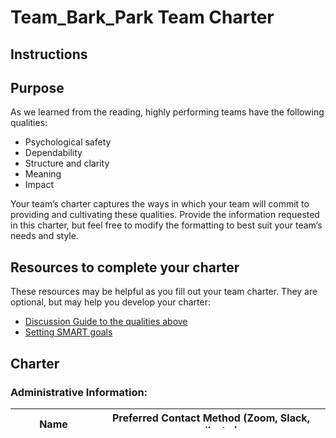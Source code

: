 # Team_Bark_Park Team Charter

## Instructions

## Purpose

As we learned from the reading, highly performing teams have the following
qualities:

* Psychological safety
* Dependability
* Structure and clarity
* Meaning
* Impact

Your team’s charter captures the ways in which your team will commit to
providing and cultivating these qualities. Provide the information requested in
this charter, but feel free to modify the formatting to best suit your team’s
needs and style.

## Resources to complete your charter

These resources may be helpful as you fill out your team charter. They are optional, but may help you develop your charter:

* [Discussion Guide to the qualities above](https://docs.google.com/document/d/1lgiz6mwZeyWEaJxN_NMI-tI5Qijv2BHh27DPLeSLE40)
* [Setting SMART goals](https://www.mindtools.com/pages/article/smart-goals.htm)

## Charter

### Administrative Information:

|Name            | Preferred Contact Method (Zoom, Slack, email, etc.) |
|---	           |-----------------------------------------------------|
|Team Member (a) | Thom, Discord/Slack                                 |
|Team Member (b) | Matthew, Discord/Slack                              |
|Team Member (c) | June, Discord/slack                                 |
|Team Member (d) |                                                     |

### Psychological safety

* **How can we take risks on this team without feeling insecure or
  embarrassed?**
    Use discord as a means of communication, it can be easier to talk through a chat application for some.
Always ask each other if they have any thoughts or opinions on a suggested idea. Always remain open
to new ideas and ask to explain more if it's not clear.

* **How do we address situations where any team member feels unsafe?**
    Take a break if things get uncomfortable. If necessary, have a facilitator to talk separately to communicate
everyone comes to a mutual understanding. At worst case, contact a Lambda instructor and request for a group change. 

### Dependability, Structure, Clarity

* **How can we count on each other to do high quality work on time?**
     Use a task tracking tool similar to Trullo. Have an organized scrum master that maintains
an accountability of tasks. Be sure to keep eyes on a scheduled timeline and that the team
is on track so as not to fall behind. If one is unable to finish a task, ask other team
members to support.

* **How do we address missed deadlines?**
     As early as possible. Team members will support tasks that aren't finished on time.
Ensure there is no stigma for those who can't complete a task as some tasks are harder than others
and some individuals are better at certain things.

* **How can we make goals, roles, and execution plans on our team clear?**
     Everyone keeps a same document that outlines how a finished product will look like.
Have discussions often so that the exchange of ideas are heard by every member. Daily code/work
review by team members once finished products are pushed to github.


### Goals

* **Overall: What is our overall objective for the Learn & Be Curious unit?**
    Get familiarized with the agile process. Learn to work as a team and apply the knowledge
that we've gained from previous units.


* **Performance: What do we want to prioritize in terms of what we achieve?**
How to communicate with other team members. How to prioritize and delegate responsibilities.
Become comfortable with not owning the entire piece and relying on others to support a
single goal.


* **Learning: What are the things that our team wants to learn?**
 Continue to improve our familiarity with AWS technology and how to integrate it
as part of the code. Get comfortable working in an agile environment.


* **Task processes: What processes will our team follow to meet our goals,
  complete tasks, or to build team relationships?**
daily stand ups. Using Trullo. Offering constant support to complete the task.


## Meaning & Impact

**What is personally important for each team member about joining BloomTech? About
becoming a software engineer?**


* Thom: I find software engineering to be intellectually challenging and creatively satisfying. I joined BloomTech to become career-ready for entry-level Backend SDE positions.

* Matthew: The opportunity to find a career with which I can support my family

* June: Getting a SWE job. Finding a specialization to grow in (Crypto/ML/Finance).


**What each team member wants to achieve: e.g. improve analytical skills, learn
project management skills, develop public speaking skills, speak up more, speak
up less, etc.**


* Thom: Improve all SDE skills
* Matthew: Improve teamwork skills
* June: Improve DSA skills

## Team Member Roles and Responsibilities

*Filling out the following roles and responsibilities is suggested only. Some
roles will be permanent and some may be temporary. Some roles may be assigned to
one or two people, and others may be rotated. Feel free to create additional
rotating or permanent roles as you go.*

|**Role**               |**Responsibilities** |**Primary person** |**Secondary person** |
|---                    |---                  |---                |---                  |
|Liaison to Instructors | Main contact to instructor to give status updates, including team dynamics, project progress, etc |June||
|SDE        | Complete project requirements, suggest improvements, participate in R&D, write scalable implementations, etc. | Matthew                  |                     |
|SDE      | Complete project requirements, suggest improvements, participate in R&D, write scalable implementations, etc.                    | Thom                  |                     |
|Integration Tester        | Anticipate potential issues, develop robust testing strategy, design persistent tests, etc. | Thom                   | Matthew                    |

## Acknowledgement

**I agree to the terms and conditions of these team agreements:**

* Team member (a) Name & Date: Thom 2/9/2022
* Team member (b) Name & Date: Matthew 9February2022
* Team member (c) Name & Date: June 2/8/2022
* Team member (d) Name & Date:
